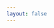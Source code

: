 ```yaml
---
layout: false
---
```


<script setup>
import InteractiveDemoUsage from '../example/interactive-demo/index.vue'
</script>

<ClientOnly>
  <InteractiveDemoUsage />
</ClientOnly>

